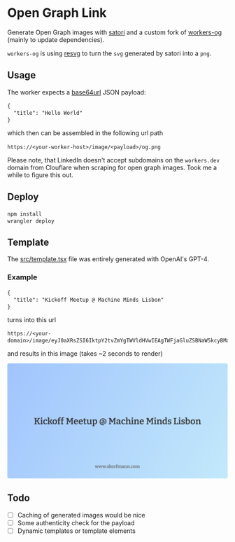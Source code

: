 # Open Graph Link

Generate Open Graph images with [satori](https://github.com/vercel/satori) and a custom fork of [workers-og](https://github.com/kvnang/workers-og/tree/main/packages/workers-og) (mainly to update dependencies).

`workers-og` is using [resvg](https://github.com/yisibl/resvg-js) to turn the `svg` generated by satori into a `png`.

## Usage

The worker expects a [base64url](https://en.wikipedia.org/wiki/Base64#URL_applications) JSON payload:

```
{
  "title": "Hello World"
}
```

which then can be assembled in the following url path

`https://<your-worker-host>/image/<payload>/og.png`

Please note, that LinkedIn doesn't accept subdomains on the `workers.dev` domain from Clouflare when scraping for open graph images. Took me a while to figure this out.

## Deploy

```
npm install
wrangler deploy
```

## Template

The [src/template.tsx](./src/template.tsx) file was entirely generated with OpenAI's GPT-4.

### Example

```
{
  "title": "Kickoff Meetup @ Machine Minds Lisbon"
}
```

turns into this url

```
https://<your-domain>/image/eyJ0aXRsZSI6IktpY2tvZmYgTWVldHVwIEAgTWFjaGluZSBNaW5kcyBMaXNib24gIn0%3D/og.png
```

and results in this image (takes ~2 seconds to render)

![open-graph](./og.png)

## Todo

- [ ] Caching of generated images would be nice
- [ ] Some authenticity check for the payload
- [ ] Dynamic templates or template elements
